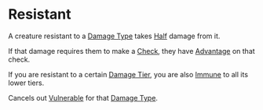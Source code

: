 # Resistant

A creature resistant to a [Damage Type](../Combat/Damage/Damage%20Types/{Damage%20Types}.md) takes [Half](../Core%20Procedures/Half.md) damage from it.

If that damage requires them to make a [Check](../Core%20Procedures/Check.md), they have [Advantage](../Die%20Rolling%20Mechanics/Advantage.md) on that check.

If you are resistant to a certain [Damage Tier](../Combat/Damage/Damage%20Tiers/{Damage%20Tiers}.md), you are also [Immune](Immune.md) to all its lower tiers.

Cancels out [Vulnerable](Vulnerable.md) for that [Damage Type](../Combat/Damage/Damage%20Types/{Damage%20Types}.md).
